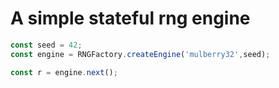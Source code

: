 # A simple stateful rng engine

```typescript
const seed = 42;
const engine = RNGFactory.createEngine('mulberry32',seed);

const r = engine.next();
```
